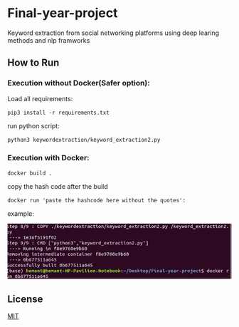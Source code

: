 # Final-year-project
Keyword extraction from social networking platforms using deep learing methods and nlp framworks

## How to Run

### Execution without Docker(Safer option):

Load all requirements:

```
pip3 install -r requirements.txt
```

run python script:

```
python3 keywordextraction/keyword_extraction2.py
```


### Execution with Docker:

```
docker build .
```

copy the hash code after the build

```
docker run 'paste the hashcode here without the quotes':
```

example:

![alt test](https://github.com/Hemantr05/Final-year-project/blob/master/images/docker_steps.png)


## License
[MIT](https://choosealicense.com/licenses/mit/)

